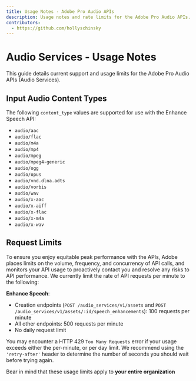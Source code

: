 ```yaml
---
title: Usage Notes - Adobe Pro Audio APIs
description: Usage notes and rate limits for the Adobe Pro Audio APIs.
contributors:
  - https://github.com/hollyschinsky
---
```


# Audio Services - Usage Notes

This guide details current support and usage limits for the Adobe Pro Audio APIs (Audio Services).

## Input Audio Content Types

The following `content_type` values are supported for use with the Enhance Speech API:

- `audio/aac`
- `audio/flac`
- `audio/m4a`
- `audio/mp4`
- `audio/mpeg`
- `audio/mpeg4-generic`
- `audio/ogg`
- `audio/opus`
- `audio/vnd.dlna.adts`
- `audio/vorbis`
- `audio/wav`
- `audio/x-aac`
- `audio/x-aiff`
- `audio/x-flac`
- `audio/x-m4a`
- `audio/x-wav`

## Request Limits

To ensure you enjoy equitable peak performance with the APIs, Adobe places limits on the volume, frequency, and concurrency of API calls, and monitors your API usage to proactively contact you and resolve any risks to API performance. We currently limit the rate of API requests per minute to the following:

**Enhance Speech**: 

- Creation endpoints (`POST /audio_services/v1/assets` and `POST /audio_services/v1/assets/:id/speech_enhancements`): 100 requests per minute
- All other endpoints: 500 requests per minute
- No daily request limit

You may encounter a HTTP 429 ``Too Many Requests`` error if your usage exceeds either the per-minute, or per day limit. We recommend using the `'retry-after'` header to determine the number of seconds you should wait before trying again.

<InlineAlert variant="warning" slots="text1" />

Bear in mind that these usage limits apply to **your entire organization**<br/>

<!-- <InlineAlert variant="info" slots="text1, text2, text3" />

Bear in mind that the following usage limits apply to **your entire organization**:

**4** requests **per minute**

**9000** requests **per day**

You may encounter a HTTP 429 "Too Many Requests" error if your usage exceeds either the per-minute, or per day limit. We recommend using the 'retry-after' header to determine the number of seconds you should wait before trying again.

We appreciate that these limits may not be ideal for certain use cases. Please contact us at firefly-professional-services-support@adobe.com, so that we can partner with you on setting the optimal thresholds for your account. -->
